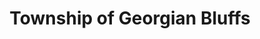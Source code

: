 ---
title: Township of Georgian Bluffs
url: /township-of-georgian-bluffs/
latitude: 44.68
longitude: -81.135
---
